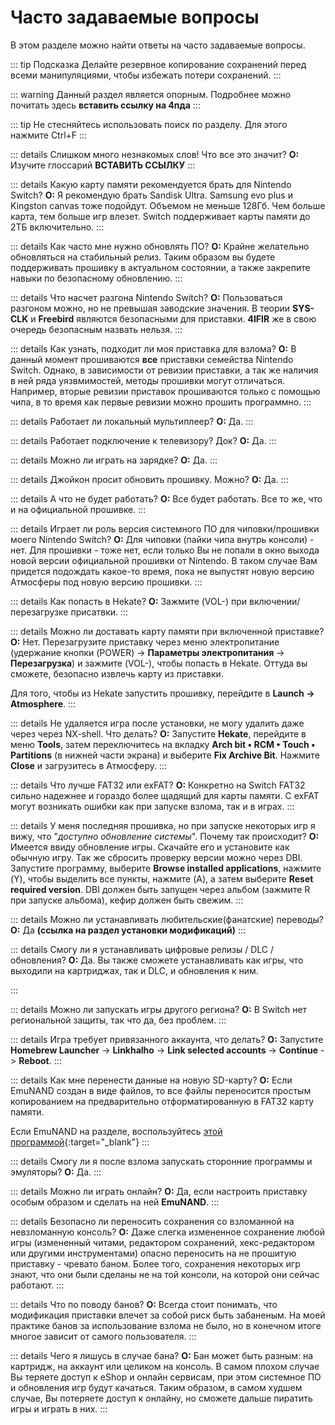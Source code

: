 # Часто задаваемые вопросы

В этом разделе можно найти ответы на часто задаваемые вопросы.

::: tip Подсказка
Делайте резервное копирование сохранений перед всеми манипуляциями, чтобы избежать потери сохранений.
:::

::: warning
Данный раздел является опорным. Подробнее можно почитать здесь **вставить ссылку на 4пда**
:::
 
::: tip
Не стесняйтесь использовать поиск по разделу. Для этого нажмите Ctrl+F
:::

::: details Слишком много незнакомых слов! Что все это значит?
**О:** Изучите глоссарий **ВСТАВИТЬ ССЫЛКУ**
:::

::: details Какую карту памяти рекомендуется брать для Nintendo Switch?
**О:** Я рекомендую брать Sandisk Ultra. Samsung evo plus и Kingston canvas тоже подойдут. Объемом не меньше 128Гб. Чем больше карта, тем больше игр влезет. Switch поддерживает карты памяти до 2ТБ включительно.
:::

::: details Как часто мне нужно обновлять ПО?
**О:** Крайне желательно обновляться на стабильный релиз. Таким образом вы будете поддерживать прошивку в актуальном состоянии, а также закрепите навыки по безопасному обновлению. 
:::

::: details Что насчет разгона Nintendo Switch?
**О:** Пользоваться разгоном можно, но не превышая заводские значения. В теории **SYS-CLK** и **Freebird** являются безопасными для приставки. **4IFIR** же в свою очередь безопасным назвать нельзя.
:::

::: details Как узнать, подходит ли моя приставка для взлома?
**О:** В данный момент прошиваются **все** приставки семейства Nintendo Switch. Однако, в зависимости от ревизии приставки, а так же наличия в ней ряда уязвмимостей, методы прошивки могут отличаться. Например, вторые ревизии приставок прошиваются только с помощью чипа, в то время как первые ревизии можно прошить программно.
:::

::: details Работает ли локальный мультиплеер?
**О:** Да.
:::

::: details Работает подключение к телевизору? Док?
**О:** Да.
:::

::: details Можно ли играть на зарядке?
**О:** Да.
:::

::: details Джойкон просит обновить прошивку. Можно?
**О:** Да.
:::

::: details А что не будет работать?
**О:** Все будет работать. Все то же, что и на официальной прошивке.
:::

::: details Играет ли роль версия системного ПО для чиповки/прошивки моего Nintendo Switch?
**О:** Для чиповки (пайки чипа внутрь консоли) - нет. Для прошивки - тоже нет, если только Вы не попали в окно выхода новой версии официальной прошивки от Nintendo. В таком случае Вам придется подождать какое-то время, пока не выпустят новую версию Атмосферы под новую версию прошивки.
:::

::: details Как попасть в Hekate?
**О:** Зажмите (VOL-) при включении/перезагрузке присатвки.
:::

::: details Можно ли доставать карту памяти при включенной приставке?
**О:** Нет. Перезагрузите приставку через меню электропитание (удержание кнопки (POWER) -> **Параметры электропитания** -> **Перезагрузка**) и зажмите (VOL-), чтобы попасть в Hekate. Оттуда вы сможете, безопасно извлечь карту из приставки. 

Для того, чтобы из Hekate запустить прошивку, перейдите в **Launch -> Atmosphere**. 
:::

::: details Не удаляется игра после установки, не могу удалить даже через через NX-shell. Что делать?
**О:** Запустите **Hekate**, перейдите в меню **Tools**, затем переключитесь на вкладку **Arch bit • RCM • Touch • Partitions** (в нижней части экрана) и выберите **Fix Archive Bit**. Нажмите **Close** и загрузитесь в Атмосферу.
:::

::: details Что лучше FAT32 или exFAT?
**О:** Конкретно на Switch FAT32 сильно надежнее и гораздо более щадящий для карты памяти. С exFAT могут возникать ошибки как при запуске взлома, так и в играх.
:::

::: details У меня последняя прошивка, но при запуске некоторых игр я вижу, что "*доступно обновление системы*". Почему так происходит?
**О:** Имеется ввиду обновление игры. Скачайте его и установите как обычную игру. Так же сбросить проверку версии можно через DBI. Запустите программу, выберите **Browse installed applications**, нажмите (Y), чтобы выделить все пункты, нажмите (A), а затем выберите **Reset required version**. DBI должен быть запущен через альбом (зажмите R при запуске альбома), кефир должен быть свежим. 
:::

::: details Можно ли устанавливать любительские(фанатские) переводы?
**О:** Да **(ссылка на раздел установки модификаций)**
:::

::: details Смогу ли я устанавливать цифровые релизы / DLC / обновления?
**О:** Да. Вы также сможете устанавливать как игры, что выходили на картриджах, так и DLC, и обновления к ним.

:::

::: details Можно ли запускать игры другого региона?
**О:** В Switch нет региональной защиты, так что да, без проблем.
:::

::: details Игра требует привязанного аккаунта, что делать?
**О:** Запустите **Homebrew Launcher** -> **Linkhalho** -> **Link selected accounts** -> **Continue** -> **Reboot**. 
:::

::: details Как мне перенести данные на новую SD-карту?
**О:** Если EmuNAND создан в виде файлов, то все файлы переносится простым копированием на предварительно отформатированную в FAT32 карту памяти.

Если EmuNAND на разделе, воспользуйтесь [этой программой](https://gbatemp.net/threads/emutool-move-partition-emu-on-another-sd-switch-emu-type-on-sxos-and-more.550756/){:target="_blank"}
:::

::: details Смогу ли я после взлома запускать сторонние программы и эмуляторы?
**О:** Да.
:::

::: details Можно ли играть онлайн?
**О:** Да, если настроить приставку особым образом и сделать на ней **EmuNAND**.
:::

::: details Безопасно ли переносить сохранения со взломанной на невзломанную консоль?
**О:** Даже слегка измененное сохранение любой игры (измененный читами, редактором сохранений, хекс-редактором или другими инструментами) опасно переносить на не прошитую приставку - чревато баном. Более того, сохранения некоторых игр знают, что они были сделаны не на той консоли, на которой они сейчас работают.
:::

::: details Что по поводу банов?
**О:** Всегда стоит понимать, что модификация приставки влечет за собой риск быть забаненым. На моей практике банов за использование взлома не было, но в конечном итоге многое зависит от самого пользователя. 
:::

::: details Чего я лишусь в случае бана?
**О:** Бан может быть разным: на картридж, на аккаунт или целиком на консоль. В самом плохом случае Вы теряете доступ к eShop и онлайн сервисам, при этом системное ПО и обновления игр будут качаться. Таким образом, в самом худшем случае, Вы потеряете доступ к онлайну, но сможете дальше пиратить игры и играть в них.
:::

